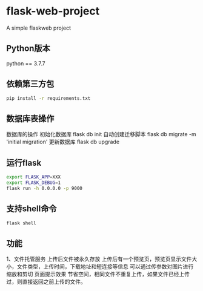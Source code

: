 # flask-web-project
A simple flaskweb project

## Python版本 
   python == 3.7.7

## 依赖第三方包

```bash
pip install -r requirements.txt
```
## 数据库表操作
数据库的操作
初始化数据库  flask db init
自动创建迁移脚本   flask db migrate -m 'initial migration'
更新数据库 flask db upgrade

## 运行flask

```bash
export FLASK_APP=XXX
export FLASK_DEBUG=1
flask run -h 0.0.0.0 -p 9000
```

## 支持shell命令

```bash
flask shell
```


## 功能
1、文件托管服务
上传后文件被永久存放
上传后有一个预览页，预览页显示文件大小，文件类型，上传时间，下载地址和短连接等信息
可以通过传参数对图片进行缩放和剪切
页面提示效果
节省空间，相同文件不重复上传，如果文件已经上传过，则直接返回之前上传的文件。
